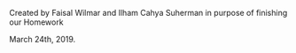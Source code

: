 Created by Faisal Wilmar and Ilham Cahya Suherman
in purpose of finishing our Homework

March 24th, 2019.
